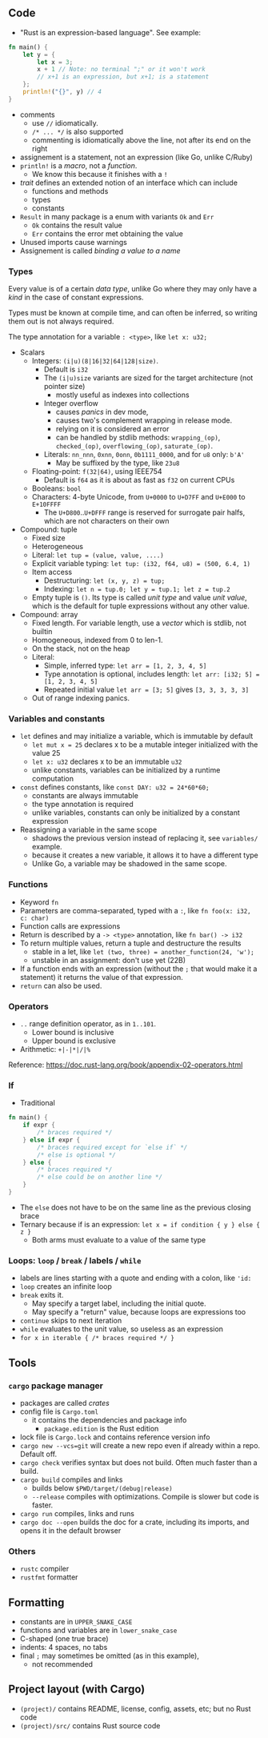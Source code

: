 ## Code

- "Rust is an expression-based language". See example:
```rust
fn main() {
    let y = {
        let x = 3;
        x + 1 // Note: no terminal ";" or it won't work
        // x+1 is an expression, but x+1; is a statement
    };
    println!("{}", y) // 4
}
```
- comments 
  - use `//` idiomatically. 
  - `/* ... */` is also supported
  - commenting is idiomatically above the line, not after its end on the right
- assignement is a statement, not an expression (like Go, unlike C/Ruby)
- `println!` is a _macro_, not a _function_.
  - We know this because it finishes with a `!`
- _trait_ defines an extended notion of an interface which can include
  - functions and methods
  - types
  - constants
- `Result` in many package is a enum with variants `Ok` and `Err`
  - `Ok` contains the result value
  - `Err` contains the error met obtaining the value
- Unused imports cause warnings
- Assignement is called _binding a value to a name_

### Types

Every value is of a certain _data type_, unlike Go where they may only have a _kind_
in the case of constant expressions.

Types must be known at compile time, and can often be inferred, so writing them
out is not always required.

The type annotation for a variable `: <type>`, like `let x: u32;`

- Scalars
  - Integers: `(i|u)(8|16|32|64|128|size)`. 
    - Default is `i32`
    - The `(i|u)size` variants are sized for the target architecture (not pointer size)
      - mostly useful as indexes into collections
    - Integer overflow 
      - causes _panics_ in dev mode,
      - causes two's complement wrapping in release mode.
      - relying on it is considered an error
      - can be handled by stdlib methods: `wrapping_(op)`, `checked_(op)`, `overflowing_(op)`, `saturate_(op)`.
    - Literals: `nn_nnn`, `0xnn`, `0onn`, `0b1111_0000`, and for `u8` only: `b'A'`
      - May be suffixed by the type, like `23u8`
  - Floating-point: `f(32|64)`, using IEEE754
    - Default is `f64` as it is about as fast as `f32` on current CPUs 
  - Booleans: `bool`
  - Characters: 4-byte Unicode, from `U+0000` to `U+D7FF` and `U+E000` to `E+10FFFF`
    - The `U+D800`..`U+DFFF` range is reserved for surrogate pair halfs,
      which are not characters on their own
- Compound: tuple
  - Fixed size
  - Heterogeneous
  - Literal: `let tup = (value, value, ....)`
  - Explicit variable typing: `let tup: (i32, f64, u8) = (500, 6.4, 1)`
  - Item access
    - Destructuring: `let (x, y, z) = tup;`
    - Indexing: `let n = tup.0; let y = tup.1; let z = tup.2`
  - Empty tuple is `()`. Its type is called _unit type_ and value _unit value_,
    which is the default for tuple expressions without any other value.
- Compound: array
  - Fixed length. For variable length, use a _vector_ which is stdlib, not builtin
  - Homogeneous, indexed from 0 to len-1.
  - On the stack, not on the heap
  - Literal: 
    - Simple, inferred type: `let arr = [1, 2, 3, 4, 5]`
    - Type annotation is optional, includes length: `let arr: [i32; 5] = [1, 2, 3, 4, 5]`
    - Repeated initial value `let arr = [3; 5]` gives `[3, 3, 3, 3, 3]`
  - Out of range indexing panics.

### Variables and constants

- `let` defines and may initialize a variable, which is immutable by default
  - `let mut x = 25` declares x to be a mutable integer initialized with the value 25
  - `let x: u32` declares x to be an immutable `u32`
  - unlike constants, variables can be initialized by a runtime computation
- `const` defines constants, like `const DAY: u32 = 24*60*60;`
  - constants are always immutable
  - the type annotation is required
  - unlike variables, constants can only be initialized by a constant expression
- Reassigning a variable in the same scope
  - shadows the previous version instead of replacing it, see `variables/` example.
  - because it creates a new variable, it allows it to have a different type
  - Unlike Go, a variable may be shadowed in the same scope.

### Functions

- Keyword `fn`
- Parameters are comma-separated, typed with a `:`, like `fn foo(x: i32, c: char)`
- Function calls are expressions
- Return is described by a `-> <type>` annotation, like `fn bar() -> i32`
- To return multiple values, return a tuple and destructure the results
  - stable in a let, like `let (two, three) = another_function(24, 'w');`
  - unstable in an assignment: don't use yet (22B)
- If a function ends with an expression (without the `;` that would make it a statement)
  it returns the value of that expression.
- `return` can also be used.

### Operators

- `..` range definition operator, as in `1..101`.
  - Lower bound is inclusive
  - Upper bound is exclusive
- Arithmetic: `+|-|*|/|%`

Reference: https://doc.rust-lang.org/book/appendix-02-operators.html

### If

- Traditional
```rust
fn main() {
    if expr {
        /* braces required */
    } else if expr {
        /* braces required except for `else if` */
        /* else is optional */
    } else {
        /* braces required */
        /* else could be on another line */
    }
}
```
- The `else` does not have to be on the same line as the previous closing brace
- Ternary because if is an expression: `let x = if condition { y } else { z }`
  - Both arms must evaluate to a value of the same type

### Loops: `loop` / `break` / labels / `while`

- labels are lines starting with a quote and ending with a colon, like `'id:`
- `loop` creates an infinite loop
- `break` exits it. 
  - May specify a target label, including the initial quote.
  - May specify a "return" value, because loops are expressions too
- `continue` skips to next iteration
- `while` evaluates to the unit value, so useless as an expression
- `for x in iterable { /* braces required */ }`

## Tools

### `cargo` package manager

- packages are called _crates_
- config file is `Cargo.toml`
  - it contains the dependencies and package info
    - `package.edition` is the Rust edition
- lock file is `Cargo.lock` and contains reference version info
- `cargo new --vcs=git` will create a new repo even if already within a repo. Default off.
- `cargo check` verifies syntax but does not build. Often much faster than a build.
- `cargo build` compiles and links
  - builds below `$PWD/target/(debug|release)`
  - `--release` compiles with optimizations. Compile is slower but code is faster.
- `cargo run` compiles, links and runs
- `cargo doc --open` builds the doc for a crate, including its imports,
  and opens it in the default browser

### Others

- `rustc` compiler
- `rustfmt` formatter

## Formatting

- constants are in `UPPER_SNAKE_CASE`
- functions and variables are in `lower_snake_case`
- C-shaped (one true brace)
- indents: 4 spaces, no tabs
- final `;` may sometimes be omitted (as in this example),
  - not recommended

## Project layout (with Cargo)

- `(project)/` contains README, license, config, assets, etc; but no Rust code
- `(project)/src/` contains Rust source code

